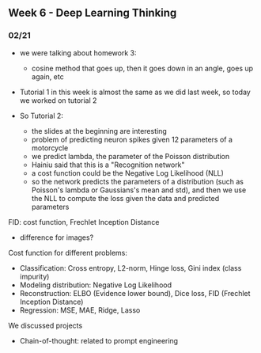 ## Week 6 - Deep Learning Thinking

### 02/21

* we were talking about homework 3:
  * cosine method that goes up, then it goes down in an angle, goes up again, etc

* Tutorial 1 in this week is almost the same as we did last week, so today we worked on tutorial 2
* So Tutorial 2:
  * the slides at the beginning are interesting
  * problem of predicting neuron spikes given 12 parameters of a motorcycle
  * we predict lambda, the parameter of the Poisson distribution
  * Hainiu said that this is a "Recognition network"
  * a cost function could be the Negative Log Likelihood (NLL)
  * so the network predicts the parameters of a distribution (such as Poisson's lambda or Gaussians's mean and std), and then we use the NLL to compute the loss given the data and predicted parameters

FID: cost function, Frechlet Inception Distance
* difference for images?

Cost function for different problems:
* Classification: Cross entropy, L2-norm, Hinge loss, Gini index (class impurity)
* Modeling distribution: Negative Log Likelihood
* Reconstruction: ELBO (Evidence lower bound), Dice loss, FID (Frechlet Inception Distance)
* Regression: MSE, MAE, Ridge, Lasso

We discussed projects
* Chain-of-thought: related to prompt engineering
